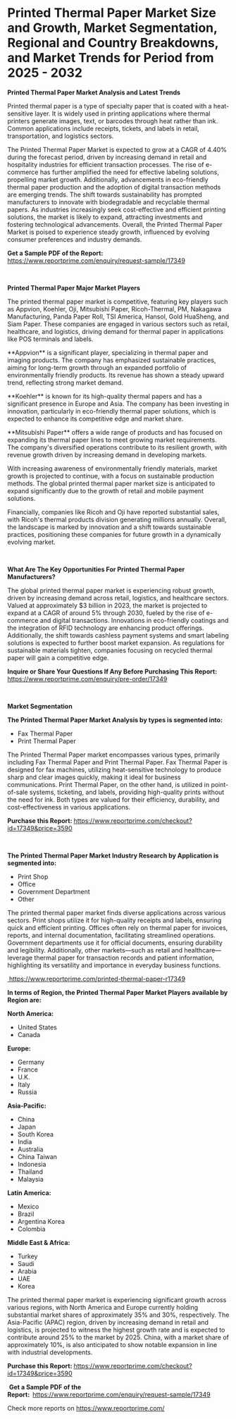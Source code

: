 <p><h1>Printed Thermal Paper Market Size and Growth, Market Segmentation, Regional and Country Breakdowns, and Market Trends for Period from 2025 -  2032</h1></p><p><strong>Printed Thermal Paper Market Analysis and Latest Trends</strong></p>
<p><p>Printed thermal paper is a type of specialty paper that is coated with a heat-sensitive layer. It is widely used in printing applications where thermal printers generate images, text, or barcodes through heat rather than ink. Common applications include receipts, tickets, and labels in retail, transportation, and logistics sectors.</p><p>The Printed Thermal Paper Market is expected to grow at a CAGR of 4.40% during the forecast period, driven by increasing demand in retail and hospitality industries for efficient transaction processes. The rise of e-commerce has further amplified the need for effective labeling solutions, propelling market growth. Additionally, advancements in eco-friendly thermal paper production and the adoption of digital transaction methods are emerging trends. The shift towards sustainability has prompted manufacturers to innovate with biodegradable and recyclable thermal papers. As industries increasingly seek cost-effective and efficient printing solutions, the market is likely to expand, attracting investments and fostering technological advancements. Overall, the Printed Thermal Paper Market is poised to experience steady growth, influenced by evolving consumer preferences and industry demands.</p></p>
<p><strong>Get a Sample PDF of the Report:&nbsp;</strong> <a href="https://www.reportprime.com/enquiry/request-sample/17349?utm_campaign=3512&utm_medium=2&utm_source=Github&utm_content=ia&utm_term=18032025&utm_id=printed-thermal-paper">https://www.reportprime.com/enquiry/request-sample/17349</a></p>
<p>&nbsp;</p>
<p><strong>Printed Thermal Paper Major Market Players</strong></p>
<p><p>The printed thermal paper market is competitive, featuring key players such as Appvion, Koehler, Oji, Mitsubishi Paper, Ricoh-Thermal, PM, Nakagawa Manufacturing, Panda Paper Roll, TSI America, Hansol, Gold HuaSheng, and Siam Paper. These companies are engaged in various sectors such as retail, healthcare, and logistics, driving demand for thermal paper in applications like POS terminals and labels.</p><p>**Appvion** is a significant player, specializing in thermal paper and imaging products. The company has emphasized sustainable practices, aiming for long-term growth through an expanded portfolio of environmentally friendly products. Its revenue has shown a steady upward trend, reflecting strong market demand.</p><p>**Koehler** is known for its high-quality thermal papers and has a significant presence in Europe and Asia. The company has been investing in innovation, particularly in eco-friendly thermal paper solutions, which is expected to enhance its competitive edge and market share.</p><p>**Mitsubishi Paper** offers a wide range of products and has focused on expanding its thermal paper lines to meet growing market requirements. The company's diversified operations contribute to its resilient growth, with revenue growth driven by increasing demand in developing markets.</p><p>With increasing awareness of environmentally friendly materials, market growth is projected to continue, with a focus on sustainable production methods. The global printed thermal paper market size is anticipated to expand significantly due to the growth of retail and mobile payment solutions.</p><p>Financially, companies like Ricoh and Oji have reported substantial sales, with Ricoh's thermal products division generating millions annually. Overall, the landscape is marked by innovation and a shift towards sustainable practices, positioning these companies for future growth in a dynamically evolving market.</p></p>
<p>&nbsp;</p>
<p><strong>What Are The Key Opportunities For Printed Thermal Paper Manufacturers?</strong></p>
<p><p>The global printed thermal paper market is experiencing robust growth, driven by increasing demand across retail, logistics, and healthcare sectors. Valued at approximately $3 billion in 2023, the market is projected to expand at a CAGR of around 5% through 2030, fueled by the rise of e-commerce and digital transactions. Innovations in eco-friendly coatings and the integration of RFID technology are enhancing product offerings. Additionally, the shift towards cashless payment systems and smart labeling solutions is expected to further boost market expansion. As regulations for sustainable materials tighten, companies focusing on recycled thermal paper will gain a competitive edge.</p></p>
<p><strong>Inquire or Share Your Questions If Any Before Purchasing This Report:</strong> <a href="https://www.reportprime.com/enquiry/pre-order/17349?utm_campaign=3512&utm_medium=2&utm_source=Github&utm_content=ia&utm_term=18032025&utm_id=printed-thermal-paper">https://www.reportprime.com/enquiry/pre-order/17349</a></p>
<p>&nbsp;</p>
<p><strong>Market Segmentation</strong></p>
<p><strong>The Printed Thermal Paper Market Analysis by types is segmented into:</strong></p>
<p><ul><li>Fax Thermal Paper</li><li>Print Thermal Paper</li></ul></p>
<p><p>The Printed Thermal Paper market encompasses various types, primarily including Fax Thermal Paper and Print Thermal Paper. Fax Thermal Paper is designed for fax machines, utilizing heat-sensitive technology to produce sharp and clear images quickly, making it ideal for business communications. Print Thermal Paper, on the other hand, is utilized in point-of-sale systems, ticketing, and labels, providing high-quality prints without the need for ink. Both types are valued for their efficiency, durability, and cost-effectiveness in various applications.</p></p>
<p><strong>Purchase this Report:&nbsp;</strong><a href="https://www.reportprime.com/checkout?id=17349&price=3590&utm_campaign=3512&utm_medium=2&utm_source=Github&utm_content=ia&utm_term=18032025&utm_id=printed-thermal-paper">https://www.reportprime.com/checkout?id=17349&price=3590</a></p>
<p>&nbsp;</p>
<p><strong>The Printed Thermal Paper Market Industry Research by Application is segmented into:</strong></p>
<p><ul><li>Print Shop</li><li>Office</li><li>Government Department</li><li>Other</li></ul></p>
<p><p>The printed thermal paper market finds diverse applications across various sectors. Print shops utilize it for high-quality receipts and labels, ensuring quick and efficient printing. Offices often rely on thermal paper for invoices, reports, and internal documentation, facilitating streamlined operations. Government departments use it for official documents, ensuring durability and legibility. Additionally, other markets—such as retail and healthcare—leverage thermal paper for transaction records and patient information, highlighting its versatility and importance in everyday business functions.</p></p>
<p><a href="https://www.reportprime.com/printed-thermal-paper-r17349?utm_campaign=3512&utm_medium=2&utm_source=Github&utm_content=ia&utm_term=18032025&utm_id=printed-thermal-paper">&nbsp;https://www.reportprime.com/printed-thermal-paper-r17349</a></p>
<p><strong>In terms of Region, the Printed Thermal Paper Market Players available by Region are:</strong></p>
<p>
    <p> <strong> North America: </strong>
        <ul>
            <li>United States</li>
            <li>Canada</li>
        </ul>
        </p> 
    <p> <strong> Europe: </strong>
        <ul>
            <li>Germany</li>
            <li>France</li>
            <li>U.K.</li>
            <li>Italy</li>
            <li>Russia</li>
        </ul>
        </p> 
    <p> <strong> Asia-Pacific: </strong>
        <ul>
            <li>China</li>
            <li>Japan</li>
            <li>South Korea</li>
            <li>India</li>
            <li>Australia</li>
            <li>China Taiwan</li>
            <li>Indonesia</li>
            <li>Thailand</li>
            <li>Malaysia</li>
        </ul>
        </p> 
    <p> <strong> Latin America: </strong>
        <ul>
            <li>Mexico</li>
            <li>Brazil</li>
            <li>Argentina Korea</li>
            <li>Colombia</li>
        </ul>
        </p> 
    <p> <strong> Middle East & Africa: </strong>
        <ul>
            <li>Turkey</li>
            <li>Saudi</li>
            <li>Arabia</li>
            <li>UAE</li>
            <li>Korea</li>
        </ul>
    </p>
    </p>
<p><p>The printed thermal paper market is experiencing significant growth across various regions, with North America and Europe currently holding substantial market shares of approximately 35% and 30%, respectively. The Asia-Pacific (APAC) region, driven by increasing demand in retail and logistics, is projected to witness the highest growth rate and is expected to contribute around 25% to the market by 2025. China, with a market share of approximately 10%, is also anticipated to show notable expansion in line with industrial developments.</p></p>
<p><strong>Purchase this Report: </strong><a href="https://www.reportprime.com/checkout?id=17349&price=3590&utm_campaign=3512&utm_medium=2&utm_source=Github&utm_content=ia&utm_term=18032025&utm_id=printed-thermal-paper">https://www.reportprime.com/checkout?id=17349&price=3590</a></p>
<p>&nbsp;<strong>Get a Sample PDF of the Report:&nbsp;&nbsp;</strong><a href="https://www.reportprime.com/enquiry/request-sample/17349?utm_campaign=3512&utm_medium=2&utm_source=Github&utm_content=ia&utm_term=18032025&utm_id=printed-thermal-paper">https://www.reportprime.com/enquiry/request-sample/17349</a></p>
<p><strong></strong></p>
<p>Check more reports on <a href="https://www.reportprime.com/?utm_campaign=3512&utm_medium=2&utm_source=Github&utm_content=ia&utm_term=18032025&utm_id=printed-thermal-paper">https://www.reportprime.com/</a></p>